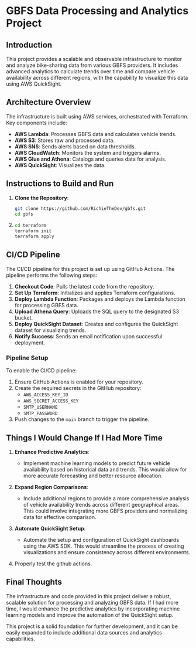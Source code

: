 # GBFS Data Processing and Analytics Project

## Introduction

This project provides a scalable and observable infrastructure to monitor and analyze bike-sharing data from various GBFS providers. It includes advanced analytics to calculate trends over time and compare vehicle availability across different regions, with the capability to visualize this data using AWS QuickSight.

## Architecture Overview

The infrastructure is built using AWS services, orchestrated with Terraform. Key components include:

- **AWS Lambda**: Processes GBFS data and calculates vehicle trends.
- **AWS S3**: Stores raw and processed data.
- **AWS SNS**: Sends alerts based on data thresholds.
- **AWS CloudWatch**: Monitors the system and triggers alarms.
- **AWS Glue and Athena**: Catalogs and queries data for analysis.
- **AWS QuickSight**: Visualizes the data.

## Instructions to Build and Run

1. **Clone the Repository**:
   ```bash
   git clone https://github.com/RichieTheDev/gbfs.git
   cd gbfs
   ```
2. ```bash
   cd terraform
   terraform init
   terraform apply
   ```

## CI/CD Pipeline

The CI/CD pipeline for this project is set up using GitHub Actions. The pipeline performs the following steps:

1. **Checkout Code**: Pulls the latest code from the repository.
2. **Set Up Terraform**: Initializes and applies Terraform configurations.
3. **Deploy Lambda Function**: Packages and deploys the Lambda function for processing GBFS data.
4. **Upload Athena Query**: Uploads the SQL query to the designated S3 bucket.
5. **Deploy QuickSight Dataset**: Creates and configures the QuickSight dataset for visualizing trends.
6. **Notify Success**: Sends an email notification upon successful deployment.

### Pipeline Setup

To enable the CI/CD pipeline:

1. Ensure GitHub Actions is enabled for your repository.
2. Create the required secrets in the GitHub repository:
   - `AWS_ACCESS_KEY_ID`
   - `AWS_SECRET_ACCESS_KEY`
   - `SMTP_USERNAME`
   - `SMTP_PASSWORD`
3. Push changes to the `main` branch to trigger the pipeline.

## Things I Would Change If I Had More Time

1. **Enhance Predictive Analytics**:

   - Implement machine learning models to predict future vehicle availability based on historical data and trends. This would allow for more accurate forecasting and better resource allocation.

2. **Expand Region Comparisons**:

   - Include additional regions to provide a more comprehensive analysis of vehicle availability trends across different geographical areas. This could involve integrating more GBFS providers and normalizing data for effective comparison.

3. **Automate QuickSight Setup**:
   - Automate the setup and configuration of QuickSight dashboards using the AWS SDK. This would streamline the process of creating visualizations and ensure consistency across different environments.

4. Properly test the github actions.

## Final Thoughts

The infrastructure and code provided in this project deliver a robust, scalable solution for processing and analyzing GBFS data. If I had more time, I would enhance the predictive analytics by incorporating machine learning models and improve the automation of the QuickSight setup.

This project is a solid foundation for further development, and it can be easily expanded to include additional data sources and analytics capabilities.
